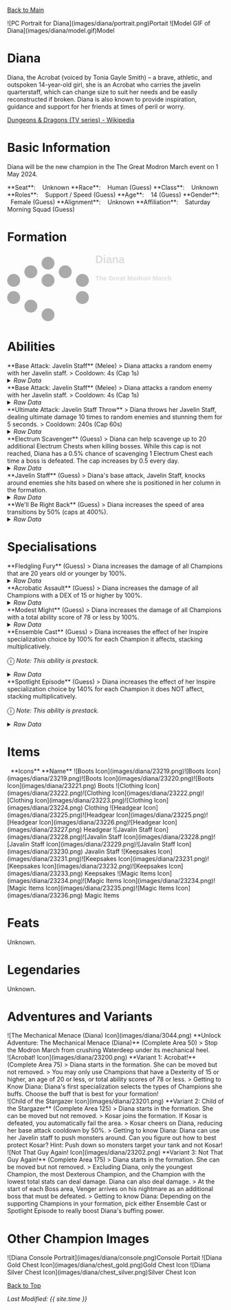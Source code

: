 [Back to Main](index.md)

<span class="championPortraitsRow">
    <span class="championPortraitsImage">
        ![PC Portrait for Diana](images/diana/portrait.png)Portait
    </span>
    <span class="championPortraitsImage">
        ![Model GIF of Diana](images/diana/model.gif)Model
    </span>
</span>

# Diana

Diana, the Acrobat (voiced by Tonia Gayle Smith) – a brave, athletic, and outspoken 14-year-old girl, she is an Acrobat who carries the javelin quarterstaff, which can change size to suit her needs and be easily reconstructed if broken. Diana is also known to provide inspiration, guidance and support for her friends at times of peril or worry.

[Dungeons & Dragons (TV series) - Wikipedia](https://en.wikipedia.org/wiki/Dungeons_%26_Dragons_(TV_series))

# Basic Information

Diana will be the new champion in the The Great Modron March event on 1 May 2024.

<span class="champStatsTableColumn">
    <span class="champStatsTableRow">
        <span class="champStatsTableInfoHeader">
            <span style="margin-right:4px;">**Seat**:</span>
        </span>
        <span class="champStatsTableInfoSmall">
            <span style="margin-left:8px;">Unknown</span>
        </span>
    </span>
    <span class="champStatsTableRow">
        <span class="champStatsTableInfoHeader">
            <span style="margin-right:4px;">**Race**:</span>
        </span>
        <span class="champStatsTableInfoSmall">
            <span style="margin-left:8px;">Human (Guess)</span>
        </span>
    </span>
    <span class="champStatsTableRow">
        <span class="champStatsTableInfoHeader">
            <span style="margin-right:4px;">**Class**:</span>
        </span>
        <span class="champStatsTableInfoSmall">
            <span style="margin-left:8px;">Unknown</span>
        </span>
    </span>
    <span class="champStatsTableRow">
        <span class="champStatsTableInfoHeader">
            <span style="margin-right:4px;">**Roles**:</span>
        </span>
        <span class="champStatsTableInfoSmall">
            <span style="margin-left:8px;">Support / Speed (Guess)</span>
        </span>
    </span>
    <span class="champStatsTableRow">
        <span class="champStatsTableInfoHeader">
            <span style="margin-right:4px;">**Age**:</span>
        </span>
        <span class="champStatsTableInfoSmall">
            <span style="margin-left:8px;">14 (Guess)</span>
        </span>
    </span>
    <span class="champStatsTableRow">
        <span class="champStatsTableInfoHeader">
            <span style="margin-right:4px;">**Gender**:</span>
        </span>
        <span class="champStatsTableInfoSmall">
            <span style="margin-left:8px;">Female (Guess)</span>
        </span>
    </span>
    <span class="champStatsTableRow">
        <span class="champStatsTableInfoHeader">
            <span style="margin-right:4px;">**Alignment**:</span>
        </span>
        <span class="champStatsTableInfoSmall">
            <span style="margin-left:8px;">Unknown</span>
        </span>
    </span>
    <span class="champStatsTableRow">
        <span class="champStatsTableInfoHeader">
            <span style="margin-right:4px;">**Affiliation**:</span>
        </span>
        <span class="champStatsTableInfoSmall">
            <span style="margin-left:8px;">Saturday Morning Squad (Guess)</span>
        </span>
    </span>
</span>

# Formation

<span class="formationBorder">
    <svg xmlns="http://www.w3.org/2000/svg" id="Diana" fill="#aaa" data-formationName="Diana" data-campaignName="The Great Modron March" width="389" height="160"><circle cx="175" cy="65" r="15"/><circle cx="175" cy="105" r="15"/><circle cx="135" cy="45" r="15"/><circle cx="95" cy="25" r="15"/><circle cx="95" cy="65" r="15"/><circle cx="95" cy="145" r="15"/><circle cx="55" cy="45" r="15"/><circle cx="55" cy="125" r="15"/><circle cx="15" cy="65" r="15"/><circle cx="15" cy="105" r="15"/><text x="205" y="25" fill="#dcdcdc" font-size="25" font-family="Arial" font-weight="bold">Diana</text><text x="205" y="65" fill="#dcdcdc" font-size="15" font-family="Arial" font-weight="bold">The Great Modron March</text></svg>
</span>

# Abilities

<div markdown="1" class="abilityBorder"><div markdown="1" class="abilityBorderInner">
**Base Attack: Javelin Staff** (Melee)
> Diana attacks a random enemy with her Javelin staff.  
> Cooldown: 4s (Cap 1s)
<details><summary><em>Raw Data</em></summary>
<p>
<pre>
{
    "id": 748,
    "name": "Javelin Staff",
    "description": "Diana attacks a random enemy with her Javelin staff.",
    "long_description": "",
    "graphic_id": 0,
    "target": "random",
    "num_targets": 1,
    "aoe_radius": 0,
    "damage_modifier": 1,
    "cooldown": 4,
    "animations": [
        {
            "type": "melee_attack",
            "target_offset_x": -40,
            "damage_frame": 6,
            "jump_sound": 30,
            "sound_frames": {
                "2": 194
            }
        }
    ],
    "tags": [
        "melee"
    ],
    "damage_types": [
        "melee"
    ]
}
</pre>
</p>
</details>
</div></div>
<div markdown="1" class="abilityBorder"><div markdown="1" class="abilityBorderInner">
**Base Attack: Javelin Staff** (Melee)
> Diana attacks a random enemy with her Javelin staff.  
> Cooldown: 4s (Cap 1s)
<details><summary><em>Raw Data</em></summary>
<p>
<pre>
{
    "id": 750,
    "name": "Javelin Staff",
    "description": "Diana attacks a random enemy with her Javelin staff.",
    "long_description": "",
    "graphic_id": 0,
    "target": "random",
    "num_targets": 1,
    "aoe_radius": 0,
    "damage_modifier": 1,
    "cooldown": 4,
    "animations": [
        {
            "type": "melee_attack",
            "attack_seq": "attack_b",
            "target_offset_x": 80,
            "damage_frame": 13,
            "jump_sound": 30,
            "sound_frames": {
                "2": 194
            }
        }
    ],
    "tags": [
        "melee"
    ],
    "damage_types": [
        "melee"
    ]
}
</pre>
</p>
</details>
</div></div>

<div markdown="1" class="abilityBorder"><div markdown="1" class="abilityBorderInner">
**Ultimate Attack: Javelin Staff Throw**
> Diana throws her Javelin Staff, dealing ultimate damage 10 times to random enemies and stunning them for 5 seconds.  
> Cooldown: 240s (Cap 60s)
<details><summary><em>Raw Data</em></summary>
<p>
<pre>
{
    "id": 749,
    "name": "Javelin Staff Throw",
    "description": "Diana hits up to 10 enemies for ultimate damage, stunning them for 5 seconds.",
    "long_description": "Diana throws her Javelin Staff, dealing ultimate damage 10 times to random enemies and stunning them for 5 seconds.",
    "graphic_id": 23369,
    "target": "random",
    "num_targets": 1,
    "aoe_radius": 0,
    "damage_modifier": 1,
    "cooldown": 240,
    "animations": [
        {
            "type": "ultimate_attack",
            "ultimate": "diana",
            "stun_duration": 5,
            "max_hits": 10,
            "staff_graphic_id": 23190,
            "projectile_throw_speed": 1600,
            "projectile_bounce_speed": 1600,
            "projectile_return_speed": 1600,
            "projectile_impact_graphic_id": 58
        }
    ],
    "tags": [
        "ultimate",
        "ranged",
        "aoe"
    ],
    "damage_types": []
}
</pre>
</p>
</details>
</div></div>

<div markdown="1" class="abilityBorder"><div markdown="1" class="abilityBorderInner">
**Electrum Scavenger** (Guess)
> Diana can help scavenge up to 20 additional Electrum Chests when killing bosses. While this cap is not reached, Diana has a 0.5% chance of scavenging 1 Electrum Chest each time a boss is defeated. The cap increases by 0.5 every day.
<details><summary><em>Raw Data</em></summary>
<p>
<pre>
{
    "id": 1948,
    "flavour_text": "",
    "description": {
        "desc": "Diana can help scavenge up to $(current_scavenge_cap diana_electrum_scavenger floor) additional Electrum Chests when killing bosses. While this cap is not reached, Diana has a $amount% chance of scavenging 1 Electrum Chest each time a boss is defeated. The cap increases by $cap_increase_per_day every day.",
        "post": {
            "conditions": [
                {
                    "condition": "not static_desc",
                    "desc": "^^Electrum Chests Scavenged: $(stat_value diana_electrum_collected 0 none) ($(stat_value diana_electrum_collected_this_adventure 1 none) this adventure)"
                }
            ]
        }
    },
    "effect_keys": [
        {
            "off_when_benched": true,
            "effect_string": "scavenge_items,0.5",
            "id": "diana_electrum_scavenger",
            "item_type": "chest",
            "item_id": 282,
            "initial_cap": 20,
            "cap_increase_per_day": 0.5,
            "start_date": "2024-05-01 12:00:00",
            "total_collected_stat": "diana_electrum_collected",
            "adventure_collected_stat": "diana_electrum_collected_this_adventure",
            "upgrade_id": 14798
        }
    ],
    "requirements": "",
    "graphic_id": 23214,
    "large_graphic_id": 23211,
    "properties": {
        "is_formation_ability": true,
        "owner_use_outgoing_description": true
    }
}
</pre>
</p>
</details>
</div></div>

<div markdown="1" class="abilityBorder"><div markdown="1" class="abilityBorderInner">
**Javelin Staff** (Guess)
> Diana's base attack, Javelin Staff, knocks around enemies she hits based on where she is positioned in her column in the formation.
<details><summary><em>Raw Data</em></summary>
<p>
<pre>
{
    "id": 1944,
    "flavour_text": "",
    "description": {
        "desc": "Diana's base attack, Javelin Staff, knocks around enemies she hits based on where she is positioned in her column in the formation.",
        "post": {
            "conditions": [
                {
                    "condition": "not static_desc",
                    "desc": "^^$diana_javelin_staff_desc"
                }
            ]
        }
    },
    "effect_keys": [
        {
            "off_when_benched": true,
            "effect_string": "diana_javelin_staff",
            "top_pos_data": {
                "push_dir": [
                    120,
                    130
                ],
                "monster_retargets": true
            },
            "middle_pos_data": {
                "apply_ek_at_index": 1,
                "push_dir": [
                    -150,
                    0
                ]
            },
            "bottom_pos_data": {
                "push_dir": [
                    120,
                    -130
                ],
                "monster_retargets": true
            },
            "single_slot_pos_data": {
                "push_dir": [
                    300,
                    0
                ]
            }
        },
        {
            "apply_manually": true,
            "effect_string": "change_base_attack,750"
        }
    ],
    "requirements": "",
    "graphic_id": 23215,
    "large_graphic_id": 23212,
    "properties": {
        "is_formation_ability": true,
        "owner_use_outgoing_description": true,
        "retain_on_slot_changed": true
    }
}
</pre>
</p>
</details>
</div></div>

<div markdown="1" class="abilityBorder"><div markdown="1" class="abilityBorderInner">
**We'll Be Right Back** (Guess)
> Diana increases the speed of area transitions by 50% (caps at 400%).
<details><summary><em>Raw Data</em></summary>
<p>
<pre>
{
    "id": 1945,
    "flavour_text": "",
    "description": {
        "conditions": [
            {
                "condition": "compare amount > 400",
                "desc": "Diana increases the speed of area transitions by 400% (caps at $effect_cap%)."
            },
            {
                "desc": "Diana increases the speed of area transitions by $amount% (caps at $effect_cap%)."
            }
        ]
    },
    "effect_keys": [
        {
            "off_when_benched": true,
            "effect_string": "area_transition_time_scale,50",
            "effect_cap": 400
        }
    ],
    "requirements": "",
    "graphic_id": 23216,
    "large_graphic_id": 23213,
    "properties": {
        "is_formation_ability": true,
        "owner_use_outgoing_description": true
    }
}
</pre>
</p>
</details>
</div></div>

# Specialisations

<div markdown="1" class="abilityBorder"><div markdown="1" class="abilityBorderInner">
**Fledgling Fury** (Guess)
> Diana increases the damage of all Champions that are 20 years old or younger by 100%.
<details><summary><em>Raw Data</em></summary>
<p>
<pre>
{
    "id": 1943,
    "flavour_text": "",
    "description": {
        "desc": "Diana increases the damage of all Champions that are 20 years old or younger by $amount%."
    },
    "effect_keys": [
        {
            "off_when_benched": true,
            "effect_string": "hero_dps_multiplier_mult,100",
            "targets": [
                "all"
            ],
            "filter_targets": [
                {
                    "type": "hero_expr",
                    "hero_expr": "age<=20&&hero_id!=146"
                }
            ],
            "formation_arrows_for_effected_only": true,
            "retarget_when_any_hero_slot_changed": true
        },
        {
            "off_when_benched": true,
            "effect_string": "expression_on_trigger,area_complete",
            "per_hero_expr": "age<=20&&hero_id!=146",
            "per_trigger_expr": "AppendToSaveStat(`diana_thats_what_i_call_teamwork`, false, trigger_count * as_int(per_hero_count >= 10))"
        }
    ],
    "requirements": "",
    "graphic_id": 23240,
    "large_graphic_id": 23240,
    "properties": {
        "is_formation_ability": true,
        "owner_use_outgoing_description": true
    }
}
</pre>
</p>
</details>
</div></div>

<div markdown="1" class="abilityBorder"><div markdown="1" class="abilityBorderInner">
**Acrobatic Assault** (Guess)
> Diana increases the damage of all Champions with a DEX of 15 or higher by 100%.
<details><summary><em>Raw Data</em></summary>
<p>
<pre>
{
    "id": 1941,
    "flavour_text": "",
    "description": {
        "desc": "Diana increases the damage of all Champions with a DEX of 15 or higher by $amount%."
    },
    "effect_keys": [
        {
            "off_when_benched": true,
            "effect_string": "hero_dps_multiplier_mult,100",
            "targets": [
                "all"
            ],
            "filter_targets": [
                {
                    "type": "hero_expr",
                    "hero_expr": "GetStat(`dex`)>=15"
                }
            ],
            "formation_arrows_for_effected_only": true,
            "retarget_when_any_hero_slot_changed": true,
            "retarget_when_ability_score_changed": [
                "dex"
            ]
        },
        {
            "off_when_benched": true,
            "effect_string": "expression_on_trigger,area_complete",
            "per_hero_expr": "GetStat(`dex`)>=15",
            "per_trigger_expr": "AppendToSaveStat(`diana_thats_what_i_call_teamwork`, false, trigger_count * as_int(per_hero_count >= 10))"
        }
    ],
    "requirements": "",
    "graphic_id": 23238,
    "large_graphic_id": 23238,
    "properties": {
        "is_formation_ability": true,
        "owner_use_outgoing_description": true
    }
}
</pre>
</p>
</details>
</div></div>

<div markdown="1" class="abilityBorder"><div markdown="1" class="abilityBorderInner">
**Modest Might** (Guess)
> Diana increases the damage of all Champions with a total ability score of 78 or less by 100%.
<details><summary><em>Raw Data</em></summary>
<p>
<pre>
{
    "id": 1942,
    "flavour_text": "",
    "description": {
        "desc": "Diana increases the damage of all Champions with a total ability score of 78 or less by $amount%."
    },
    "effect_keys": [
        {
            "off_when_benched": true,
            "effect_string": "hero_dps_multiplier_mult,100",
            "targets": [
                "all"
            ],
            "filter_targets": [
                {
                    "type": "hero_expr",
                    "hero_expr": "GetStat(`total_ability_score`)<=78"
                }
            ],
            "formation_arrows_for_effected_only": true,
            "retarget_when_any_hero_slot_changed": true,
            "retarget_when_ability_score_changed": [
                "str",
                "dex",
                "con",
                "int",
                "wis",
                "cha"
            ]
        },
        {
            "off_when_benched": true,
            "effect_string": "expression_on_trigger,area_complete",
            "per_hero_expr": "GetStat(`total_ability_score`)<=78",
            "per_trigger_expr": "AppendToSaveStat(`diana_thats_what_i_call_teamwork`, false, trigger_count * as_int(per_hero_count >= 10))"
        }
    ],
    "requirements": "",
    "graphic_id": 23241,
    "large_graphic_id": 23241,
    "properties": {
        "is_formation_ability": true,
        "owner_use_outgoing_description": true
    }
}
</pre>
</p>
</details>
</div></div>

<div markdown="1" class="abilityBorder"><div markdown="1" class="abilityBorderInner">
**Ensemble Cast** (Guess)
> Diana increases the effect of her Inspire specialization choice by 100% for each Champion it affects, stacking multiplicatively.

<span style="font-size:1.2em;">ⓘ</span> *Note: This ability is prestack.*
<details><summary><em>Raw Data</em></summary>
<p>
<pre>
{
    "id": 1946,
    "flavour_text": "",
    "description": {
        "desc": "Diana increases the effect of her Inspire specialization choice by $amount% for each Champion it affects, stacking multiplicatively."
    },
    "effect_keys": [
        {
            "off_when_benched": true,
            "effect_string": "pre_stack_amount,100"
        },
        {
            "off_when_benched": true,
            "effect_string": "buff_upgrades,0,14791,14792,14793",
            "show_bonus": true,
            "amount_expr": "upgrade_amount(14796,0)",
            "amount_func": "mult",
            "stacks_multiply": true,
            "stack_func": "per_upgrade_targets",
            "stack_func_data": {
                "upgrade_ids": [
                    14791,
                    14792,
                    14793
                ]
            },
            "amount_updated_listeners": [
                "slot_changed"
            ]
        }
    ],
    "requirements": "",
    "graphic_id": 0,
    "large_graphic_id": 23239,
    "properties": {
        "is_formation_ability": true,
        "formation_circle_icon": false,
        "indexed_effect_properties": true,
        "per_effect_index_bonuses": true,
        "default_bonus_index": 0,
        "owner_use_outgoing_description": true,
        "spec_option_post_apply_info": "Champions Buffed: $num_stacks___2"
    }
}
</pre>
</p>
</details>
</div></div>

<div markdown="1" class="abilityBorder"><div markdown="1" class="abilityBorderInner">
**Spotlight Episode** (Guess)
> Diana increases the effect of her Inspire specialization choice by 140% for each Champion it does NOT affect, stacking multiplicatively.

<span style="font-size:1.2em;">ⓘ</span> *Note: This ability is prestack.*
<details><summary><em>Raw Data</em></summary>
<p>
<pre>
{
    "id": 1947,
    "flavour_text": "",
    "description": {
        "desc": "Diana increases the effect of her Inspire specialization choice by $amount% for each Champion it does NOT affect, stacking multiplicatively."
    },
    "effect_keys": [
        {
            "off_when_benched": true,
            "effect_string": "pre_stack_amount,140"
        },
        {
            "off_when_benched": true,
            "effect_string": "buff_upgrades,0,14791,14792,14793",
            "show_bonus": true,
            "amount_expr": "upgrade_amount(14797,0)",
            "amount_func": "mult",
            "stacks_multiply": true,
            "stack_func": "per_non_upgrade_targets",
            "stack_func_data": {
                "upgrade_ids": [
                    14791,
                    14792,
                    14793
                ]
            },
            "amount_updated_listeners": [
                "slot_changed"
            ]
        }
    ],
    "requirements": "",
    "graphic_id": 0,
    "large_graphic_id": 23242,
    "properties": {
        "is_formation_ability": true,
        "formation_circle_icon": false,
        "indexed_effect_properties": true,
        "per_effect_index_bonuses": true,
        "default_bonus_index": 0,
        "owner_use_outgoing_description": true,
        "spec_option_post_apply_info": "Champions Not Buffed: $num_stacks___2"
    }
}
</pre>
</p>
</details>
</div></div>

# Items

<span class="itemTableColumn">
    <span class="itemTableRowHeader">
        <span class="itemTableIcon">
            <span style="margin-left:8px;">**Icons**</span>
        </span>
        <span class="itemTableNameSmall">
            **Name**
        </span>
    </span>
    <span class="itemTableRow">
        <span class="itemTableIcon">
            <span class="itemTableIcon1">![Boots Icon](images/diana/23219.png)</span><span class="itemTableIcon2">![Boots Icon](images/diana/23219.png)</span><span class="itemTableIcon3">![Boots Icon](images/diana/23220.png)</span><span class="itemTableIcon4">![Boots Icon](images/diana/23221.png)</span>
        </span>
        <span class="itemTableNameSmall">
            Boots
        </span>
    </span>
    <span class="itemTableRow">
        <span class="itemTableIcon">
            <span class="itemTableIcon1">![Clothing Icon](images/diana/23222.png)</span><span class="itemTableIcon2">![Clothing Icon](images/diana/23222.png)</span><span class="itemTableIcon3">![Clothing Icon](images/diana/23223.png)</span><span class="itemTableIcon4">![Clothing Icon](images/diana/23224.png)</span>
        </span>
        <span class="itemTableNameSmall">
            Clothing
        </span>
    </span>
    <span class="itemTableRow">
        <span class="itemTableIcon">
            <span class="itemTableIcon1">![Headgear Icon](images/diana/23225.png)</span><span class="itemTableIcon2">![Headgear Icon](images/diana/23225.png)</span><span class="itemTableIcon3">![Headgear Icon](images/diana/23226.png)</span><span class="itemTableIcon4">![Headgear Icon](images/diana/23227.png)</span>
        </span>
        <span class="itemTableNameSmall">
            Headgear
        </span>
    </span>
    <span class="itemTableRow">
        <span class="itemTableIcon">
            <span class="itemTableIcon1">![Javalin Staff Icon](images/diana/23228.png)</span><span class="itemTableIcon2">![Javalin Staff Icon](images/diana/23228.png)</span><span class="itemTableIcon3">![Javalin Staff Icon](images/diana/23229.png)</span><span class="itemTableIcon4">![Javalin Staff Icon](images/diana/23230.png)</span>
        </span>
        <span class="itemTableNameSmall">
            Javalin Staff
        </span>
    </span>
    <span class="itemTableRow">
        <span class="itemTableIcon">
            <span class="itemTableIcon1">![Keepsakes Icon](images/diana/23231.png)</span><span class="itemTableIcon2">![Keepsakes Icon](images/diana/23231.png)</span><span class="itemTableIcon3">![Keepsakes Icon](images/diana/23232.png)</span><span class="itemTableIcon4">![Keepsakes Icon](images/diana/23233.png)</span>
        </span>
        <span class="itemTableNameSmall">
            Keepsakes
        </span>
    </span>
    <span class="itemTableRow">
        <span class="itemTableIcon">
            <span class="itemTableIcon1">![Magic Items Icon](images/diana/23234.png)</span><span class="itemTableIcon2">![Magic Items Icon](images/diana/23234.png)</span><span class="itemTableIcon3">![Magic Items Icon](images/diana/23235.png)</span><span class="itemTableIcon4">![Magic Items Icon](images/diana/23236.png)</span>
        </span>
        <span class="itemTableNameSmall">
            Magic Items
        </span>
    </span>
</span>

# Feats

Unknown.

# Legendaries

Unknown.

# Adventures and Variants

<div markdown="1" class="abilityBorder"><div markdown="1" class="abilityBorderInner">
![The Mechanical Menace (Diana) Icon](images/diana/3044.png) **Unlock Adventure: The Mechanical Menace (Diana)** (Complete Area 50)
> Stop the Modron March from crushing Waterdeep under its mechanical heel.
</div></div>
<div markdown="1" class="abilityBorder"><div markdown="1" class="abilityBorderInner">
![Acrobat! Icon](images/diana/23200.png) **Variant 1: Acrobat!** (Complete Area 75)
> Diana starts in the formation. She can be moved but not removed.  
> You may only use Champions that have a Dexterity of 15 or higher, an age of 20 or less, or total ability scores of 78 or less.  
> Getting to Know Diana: Diana's first specialization selects the types of Champions she buffs. Choose the buff that is best for your formation!
</div></div>
<div markdown="1" class="abilityBorder"><div markdown="1" class="abilityBorderInner">
![Child of the Stargazer Icon](images/diana/23201.png) **Variant 2: Child of the Stargazer** (Complete Area 125)
> Diana starts in the formation. She can be moved but not removed.  
> Kosar joins the formation. If Kosar is defeated, you automatically fail the area.  
> Kosar cheers on Diana, reducing her base attack cooldown by 50%.  
> Getting to know Diana: Diana can use her Javelin staff to push monsters around. Can you figure out how to best protect Kosar? Hint: Push down so monsters target your tank and not Kosar!
</div></div>
<div markdown="1" class="abilityBorder"><div markdown="1" class="abilityBorderInner">
![Not That Guy Again! Icon](images/diana/23202.png) **Variant 3: Not That Guy Again!** (Complete Area 175)
> Diana starts in the formation. She can be moved but not removed.  
> Excluding Diana, only the youngest Champion, the most Dexterous Champion, and the Champion with the lowest total stats can deal damage. Diana can also deal damage.  
> At the start of each Boss area, Venger arrives on his nightmare as an additional boss that must be defeated.  
> Getting to know Diana: Depending on the supporting Champions in your formation, pick either Ensemble Cast or Spotlight Episode to really boost Diana's buffing power.
</div></div>

# Other Champion Images

<span class="championImagesColumn">
    <span class="championImagesRow">
        <span class="championImagesPortrait">
            ![Diana Console Portrait](images/diana/console.png)Console Portait
        </span>
    </span>
    <span class="championImagesRow">
        <span class="championImagesChests">
            ![Diana Gold Chest Icon](images/diana/chest_gold.png)Gold Chest Icon
        </span>
        <span class="championImagesChests">
            ![Diana Silver Chest Icon](images/diana/chest_silver.png)Silver Chest Icon
        </span>
    </span>
</span>

[Back to Top](#top)

*Last Modified: {{ site.time }}*